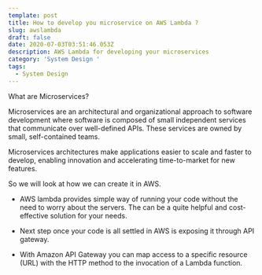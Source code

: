 ```yaml
---
template: post
title: How to develop you microservice on AWS Lambda ?
slug: awslambda
draft: false
date: 2020-07-03T03:51:46.053Z
description: AWS Lambda for developing your microservices
category: 'System Design '
tags:
  - System Design
---
```

What are Microservices?

Microservices are an architectural and organizational approach to software development where software is composed of small independent services that communicate over well-defined APIs. These services are owned by small, self-contained teams.

Microservices architectures make applications easier to scale and faster to develop, enabling innovation and accelerating time-to-market for new features.

So we will look at how we can create it in AWS.

- AWS lambda provides simple way of running your code without the need to worry about the servers. The can be a quite helpful and cost-effective solution for your needs.

- Next step once your code is all settled in AWS is exposing it through API gateway. 

- With Amazon API Gateway you can map access to a specific resource (URL) with the HTTP method to the invocation of a Lambda function.
